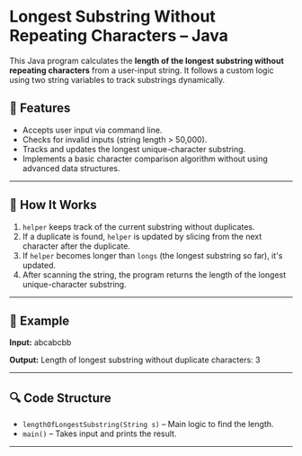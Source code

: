 # Longest Substring Without Repeating Characters – Java 

This Java program calculates the **length of the longest substring without repeating characters** from a user-input string. It follows a custom logic using two string variables to track substrings dynamically.

## 🚀 Features

- Accepts user input via command line.
- Checks for invalid inputs (string length > 50,000).
- Tracks and updates the longest unique-character substring.
- Implements a basic character comparison algorithm without using advanced data structures.

---

## 🧠 How It Works

1. `helper` keeps track of the current substring without duplicates.
2. If a duplicate is found, `helper` is updated by slicing from the next character after the duplicate.
3. If `helper` becomes longer than `longs` (the longest substring so far), it's updated.
4. After scanning the string, the program returns the length of the longest unique-character substring.

---

## 🧪 Example

**Input:** abcabcbb

**Output:** Length of longest substring without duplicate characters: 3

---

## 🔍 Code Structure

- `lengthOfLongestSubstring(String s)` – Main logic to find the length.
- `main()` – Takes input and prints the result.

---



